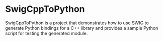 # SwigCppToPython

SwigCppToPython is a project that demonstrates how to use SWIG to generate Python bindings for a C++ library and provides a sample Python script for testing the generated module.
